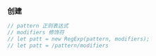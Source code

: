 ### 创建
```js
// pattern 正则表达式
// modifiers 修饰符
// let patt = new RegExp(pattern, modifiers);
// let patt = /pattern/modifiers
```

### 